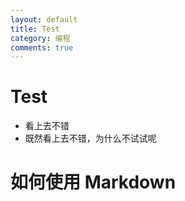 ```yaml
---
layout: default
title: Test
category: 编程
comments: true
---
```


# Test

* 看上去不错  
* 既然看上去不错，为什么不试试呢  


# 如何使用 Markdown